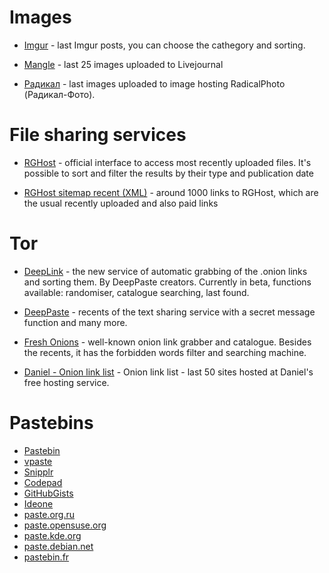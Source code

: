 # Images
- [Imgur](https://imgur.com/new/time) - last Imgur posts, you can choose the cathegory and sorting.

- [Mangle](http://www.mangle.ca/randomlj.php)  - last 25 images uploaded to Livejournal

- [Радикал](http://radikal.ru/Img/ShowGallery) - last images uploaded to image hosting RadicalPhoto (Радикал-Фото).
# File sharing services

- [RGHost](http://rgho.st/files) - official interface to access most recently uploaded files. It's possible to sort and filter the results by their type and publication date

- [RGHost sitemap recent (XML)](http://rgho.st/sitemap_recent.xml)  - around 1000 links to RGHost, which are the usual recently uploaded and also paid links
# Tor
- [DeepLink](http://deeplinkdeatbml7.onion/index.php) - the new service of automatic grabbing of the .onion links and sorting them. By DeepPaste creators. Currently in beta, functions available: randomiser, catalogue searching, last found.

- [DeepPaste](http://depastedihrn3jtw.onion/) - recents of the text sharing service with a secret message function and many more.

- [Fresh Onions](http://zlal32teyptf4tvi.onion/) - well-known onion link grabber and catalogue. Besides the recents, it has the forbidden words filter and searching machine.

 - [Daniel - Onion link list](https://onions.danwin1210.me/onions.php?cat=20&pg=1&lang=en) - Onion link list - last 50 sites hosted at Daniel's free hosting service.

# Pastebins

 - [Pastebin](https://pastebin.com/archive)
 - [vpaste](http://vpaste.net/#uploads)
 - [Snipplr](https://snipplr.com/all/)
 - [Codepad](http://codepad.org/recent)
 - [GitHubGists](https://gist.github.com/discover)
 - [Ideone](https://ideone.com/recent)
 - [paste.org.ru](http://paste.org.ru/)
 - [paste.opensuse.org](http://paste.opensuse.org/lists)
 - [paste.kde.org](https://paste.kde.org/all)
 - [paste.debian.net](http://paste.debian.net/)
 - [pastebin.fr](http://pastebin.fr/)
